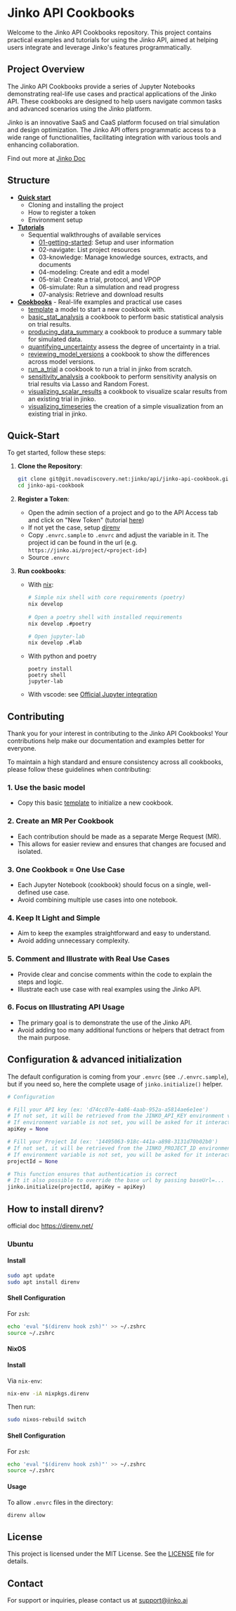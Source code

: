 # Jinko API Cookbooks

Welcome to the Jinko API Cookbooks repository. This project contains practical examples and tutorials for using the Jinko API, aimed at helping users integrate and leverage Jinko's features programmatically.

## Project Overview

The Jinko API Cookbooks provide a series of Jupyter Notebooks demonstrating real-life use cases and practical applications of the Jinko API. These cookbooks are designed to help users navigate common tasks and advanced scenarios using the Jinko platform.

Jinko is an innovative SaaS and CaaS platform focused on trial simulation and design optimization. The Jinko API offers programmatic access to a wide range of functionalities, facilitating integration with various tools and enhancing collaboration.

Find out more at [Jinko Doc](https://doc.jinko.ai)

## Structure

- **[Quick start](#quick-start)**
  - Cloning and installing the project
  - How to register a token
  - Environment setup
- **[Tutorials](/tutorial)**
  - Sequential walkthroughs of available services
    - [01-getting-started](/tutorial/01-getting-started.ipynb): Setup and user information
    - 02-navigate: List project resources
    - 03-knowledge: Manage knowledge sources, extracts, and documents
    - 04-modeling: Create and edit a model
    - 05-trial: Create a trial, protocol, and VPOP
    - 06-simulate: Run a simulation and read progress
    - 07-analysis: Retrieve and download results
- **[Cookbooks](/cookbooks)** - Real-life examples and practical use cases
  - [template](/cookbooks/template.ipynb) a model to start a new cookbook with.
  - [basic_stat_analysis](/cookbooks/basic_stat_analysis.ipynb) a cookbook to perform basic statistical analysis on trial results.
  - [producing_data_summary](/cookbooks/producing_data_summary.ipynb) a cookbook to produce a summary table for simulated data.
  - [quantifying_uncertainty](/cookbooks/quantifying_uncertainty.ipynb) assess the degree of uncertainty in a trial.
  - [reviewing_model_versions](/cookbooks/reviewing_model_versions.ipynb) a cookbook to show the differences across model versions.
  - [run_a_trial](/cookbooks/run_a_trial.ipynb) a cookbook to run a trial in jinko from scratch.
  - [sensitivity_analysis](/cookbooks/sensitivity_analysis.ipynb) a cookbook to perform sensitivity analysis on trial results via Lasso and Random Forest.
  - [visualizing_scalar_results](/cookbooks/visualizing_scalar_results.ipynb) a cookbook to visualize scalar results from an existing trial in jinko.
  - [visualizing_timeseries](/cookbooks/visualizing_timeseries.ipynb) the creation of a simple visualization from an existing trial in jinko. 


## Quick-Start

To get started, follow these steps:

1. **Clone the Repository**:
    ```sh
    git clone git@git.novadiscovery.net:jinko/api/jinko-api-cookbook.git
    cd jinko-api-cookbook
    ```
2. **Register a Token**: 
   - Open the admin section of a project and go to the API Access tab and click on "New Token" (tutorial [here](https://doc.jinko.ai/docs/quick-start))
   - If not yet the case, setup [direnv](#how-to-install-direnv)
   - Copy `.envrc.sample` to `.envrc` and adjust the variable in it. The project id can be found in the url (e.g. `https://jinko.ai/project/<project-id>`) 
   - Source `.envrc` 
  
3. **Run cookbooks**:
   - With [nix](https://nixos.org):
     ```sh
     # Simple nix shell with core requirements (poetry)
     nix develop
    
     # Open a poetry shell with installed requirements
     nix develop .#poetry

     # Open jupyter-lab
     nix develop .#lab
     ```
   - With python and poetry
     ```
     poetry install
     poetry shell
     jupyter-lab
     ```
   - With vscode: see [Official Jupyter integration](https://code.visualstudio.com/docs/datascience/jupyter-notebooks)



## Contributing

Thank you for your interest in contributing to the Jinko API Cookbooks! Your contributions help make our documentation and examples better for everyone.


To maintain a high standard and ensure consistency across all cookbooks, please follow these guidelines when contributing:

### 1. Use the basic model

-  Copy this basic [template](./cookbooks/template.ipynb) to initialize a new cookbook.

### 2. Create an MR Per Cookbook

- Each contribution should be made as a separate Merge Request (MR).
- This allows for easier review and ensures that changes are focused and isolated.

### 3. One Cookbook = One Use Case

- Each Jupyter Notebook (cookbook) should focus on a single, well-defined use case.
- Avoid combining multiple use cases into one notebook.

### 4. Keep It Light and Simple

- Aim to keep the examples straightforward and easy to understand.
- Avoid adding unnecessary complexity.

### 5. Comment and Illustrate with Real Use Cases

- Provide clear and concise comments within the code to explain the steps and logic.
- Illustrate each use case with real examples using the Jinko API.

### 6. Focus on Illustrating API Usage

- The primary goal is to demonstrate the use of the Jinko API.
- Avoid adding too many additional functions or helpers that detract from the main purpose.


## Configuration & advanced initialization

The default configuration is coming from your `.envrc` (see `./.envrc.sample`), but if you need so, here the complete usage of `jinko.initialize()` helper.

```python
# Configuration

# Fill your API key (ex: 'd74cc07e-4a86-4aab-952a-a5814ae6e1ee')
# If not set, it will be retrieved from the JINKO_API_KEY environment variable.
# If environment variable is not set, you will be asked for it interactively
apiKey = None

# Fill your Project Id (ex: '14495063-918c-441a-a898-3131d70b02b0')
# If not set, it will be retrieved from the JINKO_PROJECT_ID environment variable.
# If environment variable is not set, you will be asked for it interactively
projectId = None

# This function ensures that authentication is correct
# It it also possible to override the base url by passing baseUrl=...
jinko.initialize(projectId, apiKey = apiKey)

```

## How to install direnv?

official doc https://direnv.net/

### Ubuntu

#### Install
```bash
sudo apt update
sudo apt install direnv
```

#### Shell Configuration
For `zsh`:
```bash
echo 'eval "$(direnv hook zsh)"' >> ~/.zshrc
source ~/.zshrc
```

#### NixOS

#### Install
Via `nix-env`:
```bash
nix-env -iA nixpkgs.direnv
```

Then run:
```bash
sudo nixos-rebuild switch
```

#### Shell Configuration
For `zsh`:
```bash
echo 'eval "$(direnv hook zsh)"' >> ~/.zshrc
source ~/.zshrc
```

#### Usage
To allow `.envrc` files in the directory:
```bash
direnv allow
```

## License

This project is licensed under the MIT License. See the [LICENSE](LICENSE) file for details.

## Contact

For support or inquiries, please contact us at support@jinko.ai